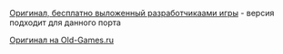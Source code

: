 [Оригинал, бесплатно выложенный разработчикаами игры](https://github.com/earok/GloomAmiga/archive/master.zip) - версия подходит для данного порта

[Оригинал на Old-Games.ru](https://www.old-games.ru/game/4394.html)